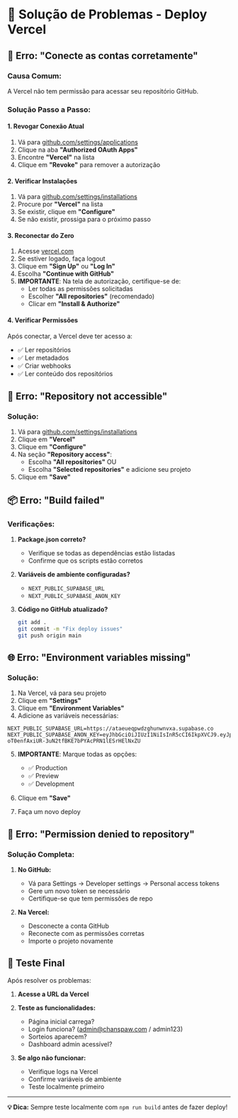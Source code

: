 # 🔧 Solução de Problemas - Deploy Vercel

## 🚨 **Erro: "Conecte as contas corretamente"**

### Causa Comum:
A Vercel não tem permissão para acessar seu repositório GitHub.

### Solução Passo a Passo:

#### 1. **Revogar Conexão Atual**
1. Vá para [github.com/settings/applications](https://github.com/settings/applications)
2. Clique na aba **"Authorized OAuth Apps"**
3. Encontre **"Vercel"** na lista
4. Clique em **"Revoke"** para remover a autorização

#### 2. **Verificar Instalações**
1. Vá para [github.com/settings/installations](https://github.com/settings/installations)
2. Procure por **"Vercel"** na lista
3. Se existir, clique em **"Configure"**
4. Se não existir, prossiga para o próximo passo

#### 3. **Reconectar do Zero**
1. Acesse [vercel.com](https://vercel.com)
2. Se estiver logado, faça logout
3. Clique em **"Sign Up"** ou **"Log In"**
4. Escolha **"Continue with GitHub"**
5. **IMPORTANTE**: Na tela de autorização, certifique-se de:
   - Ler todas as permissões solicitadas
   - Escolher **"All repositories"** (recomendado)
   - Clicar em **"Install & Authorize"**

#### 4. **Verificar Permissões**
Após conectar, a Vercel deve ter acesso a:
- ✅ Ler repositórios
- ✅ Ler metadados
- ✅ Criar webhooks
- ✅ Ler conteúdo dos repositórios

## 🔄 **Erro: "Repository not accessible"**

### Solução:
1. Vá para [github.com/settings/installations](https://github.com/settings/installations)
2. Clique em **"Vercel"**
3. Clique em **"Configure"**
4. Na seção **"Repository access"**:
   - Escolha **"All repositories"** OU
   - Escolha **"Selected repositories"** e adicione seu projeto
5. Clique em **"Save"**

## 📦 **Erro: "Build failed"**

### Verificações:
1. **Package.json correto?**
   - Verifique se todas as dependências estão listadas
   - Confirme que os scripts estão corretos

2. **Variáveis de ambiente configuradas?**
   - `NEXT_PUBLIC_SUPABASE_URL`
   - `NEXT_PUBLIC_SUPABASE_ANON_KEY`

3. **Código no GitHub atualizado?**
   ```bash
   git add .
   git commit -m "Fix deploy issues"
   git push origin main
   ```

## 🌐 **Erro: "Environment variables missing"**

### Solução:
1. Na Vercel, vá para seu projeto
2. Clique em **"Settings"**
3. Clique em **"Environment Variables"**
4. Adicione as variáveis necessárias:

```
NEXT_PUBLIC_SUPABASE_URL=https://ataeueqpwdzghunwnvxa.supabase.co
NEXT_PUBLIC_SUPABASE_ANON_KEY=eyJhbGciOiJIUzI1NiIsInR5cCI6IkpXVCJ9.eyJpc3MiOiJzdXBhYmFzZSIsInJlZiI6ImF0YWV1ZXFwd2R6Z2h1bndudnhhIiwicm9sZSI6ImFub24iLCJpYXQiOjE3NTQ2NjQxNzgsImV4cCI6MjA3MDI0MDE3OH0.-oT0enfAxiUR-3uN2tfBKE7bPYAcPRN1lESrHElNxZU
```

5. **IMPORTANTE**: Marque todas as opções:
   - ✅ Production
   - ✅ Preview  
   - ✅ Development

6. Clique em **"Save"**
7. Faça um novo deploy

## 🔐 **Erro: "Permission denied to repository"**

### Solução Completa:
1. **No GitHub:**
   - Vá para Settings → Developer settings → Personal access tokens
   - Gere um novo token se necessário
   - Certifique-se que tem permissões de repo

2. **Na Vercel:**
   - Desconecte a conta GitHub
   - Reconecte com as permissões corretas
   - Importe o projeto novamente

## 📱 **Teste Final**

Após resolver os problemas:

1. **Acesse a URL da Vercel**
2. **Teste as funcionalidades:**
   - Página inicial carrega?
   - Login funciona? (admin@chanspaw.com / admin123)
   - Sorteios aparecem?
   - Dashboard admin acessível?

3. **Se algo não funcionar:**
   - Verifique logs na Vercel
   - Confirme variáveis de ambiente
   - Teste localmente primeiro

---

**💡 Dica:** Sempre teste localmente com `npm run build` antes de fazer deploy!